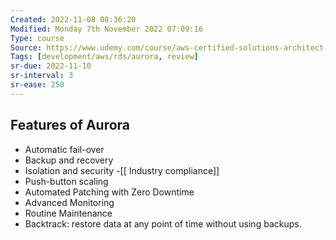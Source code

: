 ```yaml
---
Created: 2022-11-08 08:36:20
Modified: Monday 7th November 2022 07:09:16
Type: course
Source: https://www.udemy.com/course/aws-certified-solutions-architect-associate-saa-c01/?xref=E0Aed11STH4LPUQvCz0GJFABTmM=
Tags: [development/aws/rds/aurora, review]
sr-due: 2022-11-10
sr-interval: 3
sr-ease: 250
---
```


## Features of Aurora

- Automatic fail-over
- Backup and recovery
- Isolation and security
-[[ Industry compliance]]
- Push-button scaling
- Automated Patching with Zero Downtime
- Advanced Monitoring
- Routine Maintenance
- Backtrack: restore data at any point of time without using backups.